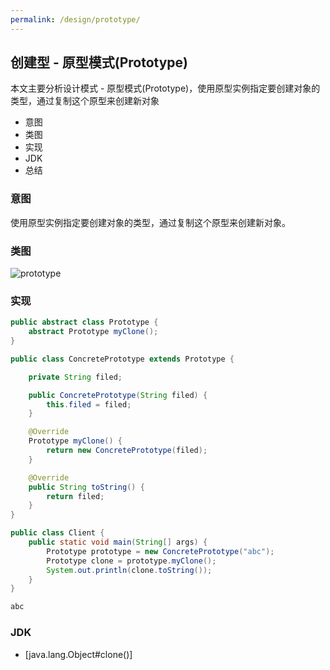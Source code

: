 ```yaml
---
permalink: /design/prototype/
---
```


## 创建型 - 原型模式(Prototype)

本文主要分析设计模式 - 原型模式(Prototype)，使用原型实例指定要创建对象的类型，通过复制这个原型来创建新对象

* 意图
* 类图
* 实现
* JDK
* 总结

### 意图

使用原型实例指定要创建对象的类型，通过复制这个原型来创建新对象。

### 类图

![prototype](/knowledge/assets/images/design/prototype.png)

### 实现

```java
public abstract class Prototype {
    abstract Prototype myClone();
}
```

```java
public class ConcretePrototype extends Prototype {

    private String filed;

    public ConcretePrototype(String filed) {
        this.filed = filed;
    }

    @Override
    Prototype myClone() {
        return new ConcretePrototype(filed);
    }

    @Override
    public String toString() {
        return filed;
    }
}
```

```java
public class Client {
    public static void main(String[] args) {
        Prototype prototype = new ConcretePrototype("abc");
        Prototype clone = prototype.myClone();
        System.out.println(clone.toString());
    }
}
```

```html
abc
```

### JDK

* [java.lang.Object#clone()]

